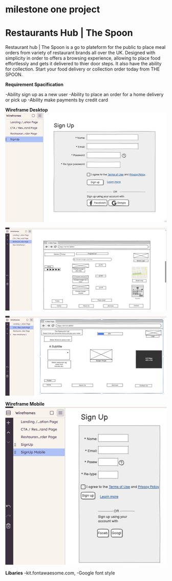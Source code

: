 # milestone one project

# Restaurants Hub | The Spoon
  
Restaurant hub | The Spoon is a go to plateform for the public to place meal orders from variety of restaurant brands all over the UK. 
Designed with simplicity in order to offers a browsing experience, allowing to place food effortlessly and gets it delivered to thier door steps. It also have the ability for collection. Start your food delivery or collection order today from THE SPOON.



**Requirement Spacification**

-Ability sign up as a new user
-Ability to place an order for a home delivery or pick up
-Ability make payments by credit card



**Wireframe Desktop**
![alt text](signUp.PNG)

![alt text](orderPage.PNG)

![alt text](restaurantHunPage.PNG)

**Wireframe Mobile**
![alt text](mobileSignUp.PNG)


**Libaries**
-kit.fontawaesome.com,
-Google font style
